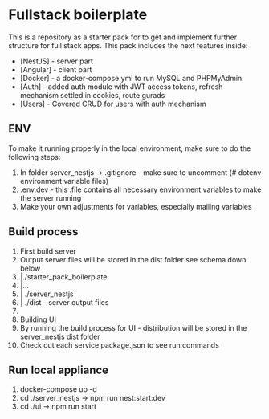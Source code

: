 # Fullstack boilerplate

This is a repository as a starter pack for to get and implement further structure for full stack apps.
This pack includes the next features inside:

- [NestJS] - server part
- [Angular] - client part
- [Docker] - a docker-compose.yml to run MySQL and PHPMyAdmin
- [Auth] - added auth module with JWT access tokens, refresh mechanism settled in cookies, route gurads
- [Users] - Covered CRUD for users with auth mechanism

## ENV
To make it running properly in the local environment, make sure to do the following steps:
1. In folder server_nestjs -> .gitignore - make sure to uncomment (# dotenv environment variable files)
2. .env.dev - this .file contains all necessary environment variables to make the server running
3. Make your own adjustments for variables, especially mailing variables

## Build process
1. First build server
2. Output server files will be stored in the dist folder see schema down below
3. |./starter_pack_boilerplate
4. 
   |...
5. 
   | ./server_nestjs
6. 
   | ./dist - server output files
7. 
4. Building UI
5. By running the build process for UI - distribution will be stored in the server_nestjs dist folder
6. Check out each service package.json to see run commands

## Run local appliance
1. docker-compose up -d
2. cd ./server_nestjs -> npm run nest:start:dev
3. cd ./ui -> npm run start